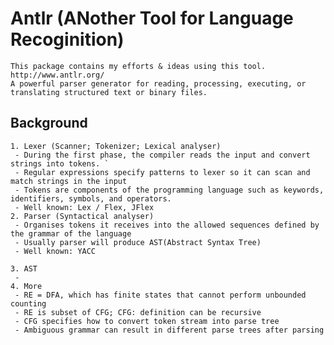 # Antlr (ANother Tool for Language Recoginition)
	This package contains my efforts & ideas using this tool.
	http://www.antlr.org/  
	A powerful parser generator for reading, processing, executing, or translating structured text or binary files.
## Background
	1. Lexer (Scanner; Tokenizer; Lexical analyser)
	 - During the first phase, the compiler reads the input and convert strings into tokens. `
	 - Regular expressions specify patterns to lexer so it can scan and match strings in the input  
	 - Tokens are components of the programming language such as keywords, identifiers, symbols, and operators.  
	 - Well known: Lex / Flex, JFlex
	2. Parser (Syntactical analyser)
	 - Organises tokens it receives into the allowed sequences defined by the grammar of the language  
	 - Usually parser will produce AST(Abstract Syntax Tree)  
	 - Well known: YACC

	3. AST
	 - 
	4. More
	 - RE = DFA, which has finite states that cannot perform unbounded counting  
	 - RE is subset of CFG; CFG: definition can be recursive  
	 - CFG specifies how to convert token stream into parse tree  
	 - Ambiguous grammar can result in different parse trees after parsing
